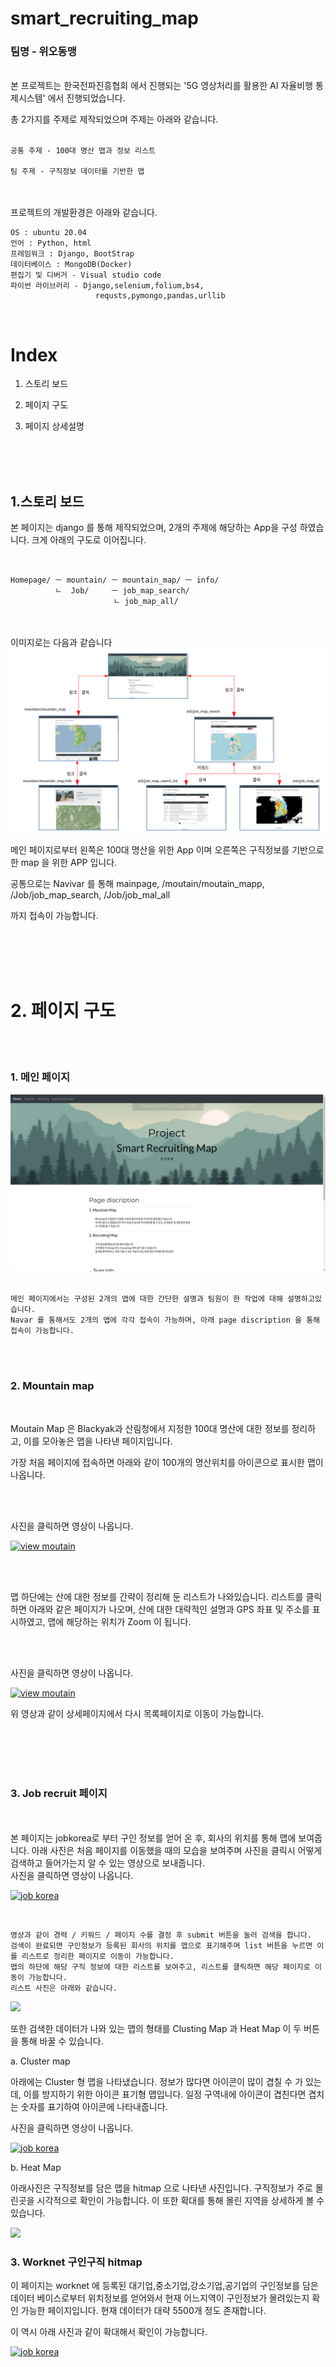 # smart_recruiting_map  
### 팀명 - 위오동맹


<br>
본 프로젝트는 한국전파진흥협회 에서 진행되는 '5G 영상처리를 활용한 AI 자율비행 통제시스템' 에서 진행되었습니다.

총 2가지를 주제로 제작되었으며 주제는 아래와 같습니다.
<br><br>

    공통 주제 - 100대 명산 맵과 정보 리스트

    팀 주제 - 구직정보 데이터를 기반한 맵

<br><br>
프로젝트의 개발환경은 아래와 같습니다.

    OS : ubuntu 20.04
    언어 : Python, html
    프레임워크 : Django, BootStrap
    데이터베이스 : MongoDB(Docker)
    편집기 및 디버거 - Visual studio code
    파이썬 라이브러리 - Django,selenium,folium,bs4,
                       requsts,pymongo,pandas,urllib


<br>


# Index 

1. 스토리 보드

2. 페이지 구도

3. 페이지 상세설명
<br>
<br>
<br>



## 1.스토리 보드

본 페이지는 django 를 통해 제작되었으며, 2개의 주제에 해당하는 App을 구성 하였습니다.
크게 아래의 구도로 이어집니다.

<br>

    Homepage/ ㅡ mountain/ ㅡ mountain_map/ ㅡ info/
              ㄴ  Job/     ㅡ job_map_search/
                           ㄴ job_map_all/


<br>
<br>
이미지로는 다음과 같습니다

<img src='pictures/스토리보드.png'>

메인 페이지로부터 왼쪽은 100대 명산을 위한 App 이며 오른쪽은 구직정보를 기반으로 한 map 을 위한 APP 입니다.

공통으로는 Navivar 를 통해 mainpage, /moutain/moutain_mapp, /Job/job_map_search, /Job/job_mal_all 

까지 접속이 가능합니다.

<br>
<br>
<br>
<br>

# 2. 페이지 구도

<br>
<br>

### 1. 메인 페이지

<img src='pictures/스크린샷, 2020-10-22 14-12-04.png'>

<br>
<br>

    메인 페이지에서는 구성된 2개의 앱에 대한 간단한 설명과 팀원이 한 작업에 대해 설명하고있습니다.
    Navar 를 통해서도 2개의 앱에 각각 접속이 가능하며, 아래 page discription 을 통해 접속이 가능합니다.


<br>
<br>

### 2. Mountain map

<br>

Moutain Map 은 Blackyak과 산림청에서 지정한 100대 명산에 대한 정보를 정리하고, 이를 모아놓은 맵을 나타낸 페이지입니다.

가장 처음 페이지에 접속하면 아래와 같이 100개의 명산위치를 아이콘으로 표시한 맵이 나옵니다.

<br><br>

사진을 클릭하면 영상이 나옵니다.

[![view moutain](https://github.com/blackcoke/smart_recruiting_map/blob/master/pictures/%EC%8A%A4%ED%81%AC%EB%A6%B0%EC%83%B7%2C%202020-10-22%2014-12-15.png)](https://www.youtube.com/watch?v=WThlCfFKSes) 



<br>
<br>

맵 하단에는 산에 대한 정보를 간략이 정리해 둔 리스트가 나와있습니다. 
리스트를 클릭하면 아래와 같은 페이지가 나오며, 산에 대한 대략적인 설명과 GPS 좌표 및 주소를 표시하였고, 맵에 해당하는 위치가 Zoom 이 됩니다.

<br>
<br>

사진을 클릭하면 영상이 나옵니다.

[![view moutain](https://github.com/blackcoke/smart_recruiting_map/blob/master/pictures/%EC%8A%A4%ED%81%AC%EB%A6%B0%EC%83%B7%2C%202020-10-22%2014-12-20.png)](https://www.youtube.com/watch?v=EocjhoD8394)

위 영상과 같이 상세페이지에서 다시 목록페이지로 이동이 가능합니다.

<br>
<br>
<br>
<br>

### 3. Job recruit 페이지 

<br>
<br>
본 페이지는 jobkorea로 부터 구인 정보를 얻어 온 후, 회사의 위치를 통해 맵에 보여줍니다.
아래 사진은 처음 페이지를 이동했을 때의 모습을 보여주며 사진을 클릭시 어떻게 검색하고 들어가는지 알 수 있는 영상으로 보내줍니다.

<br>
사진을 클릭하면 영상이 나옵니다.

[![job korea](https://github.com/blackcoke/smart_recruiting_map/blob/master/pictures/%EC%8A%A4%ED%81%AC%EB%A6%B0%EC%83%B7%2C%202020-10-22%2014-12-23.png)](https://www.youtube.com/watch?v=lbxM-8EEdiA)

<br>

    영상과 같이 경력 / 키워드 / 페이지 수를 결정 후 submit 버튼을 눌러 검색을 합니다.
    검색이 완료되면 구인정보가 등록된 회사의 위치를 맵으로 표기해주며 list 버튼을 누르면 이를 리스트로 정리한 페이지로 이동이 가능합니다.
    맵의 하단에 해당 구직 정보에 대한 리스트를 보여주고, 리스트를 클릭하면 해당 페이지로 이동이 가능합니다.
    리스트 사진은 아래와 같습니다.

<img src='https://github.com/blackcoke/smart_recruiting_map/blob/master/pictures/%EC%8A%A4%ED%81%AC%EB%A6%B0%EC%83%B7%2C%202020-10-22%2014-13-30.png'>


또한 검색한 데이터가 나와 있는 맵의 형태를 Clusting Map 과 Heat Map 이 두 버튼을 통해 바꿀 수 있습니다. 


a. Cluster map

아래에는 Cluster 형 맵을 나타냈습니다.
정보가 많다면 아이콘이 많이 겹칠 수 가 있는데, 이를 방지하기 위한 아이콘 표기형 맵입니다.
일정 구역내에 아이콘이 겹친다면 겹치는 숫자를 표기하여 아이콘에 나타내줍니다.

사진을 클릭하면 영상이 나옵니다.

[![job korea](https://github.com/blackcoke/smart_recruiting_map/blob/master/pictures/cluster.png)](https://www.youtube.com/watch?v=CZDYkJnZGT8)

b. Heat Map 

아래사진은 구직정보를 담은 맵을 hitmap 으로 나타낸 사진입니다.
구직정보가 주로 몰린곳을 시각적으로 확인이 가능합니다.
이 또한 확대를 통해 몰린 지역을 상세하게 볼 수 있습니다.

<img src='https://github.com/blackcoke/smart_recruiting_map/blob/master/pictures/hitmap_job.png'>


### 3. Worknet 구인구직 hitmap 

이 페이지는 worknet 에 등록된 대기업,중소기업,강소기업,공기업의 구인정보를 담은 데이터 베이스로부터 
위치정보를 얻어와서 현재 어느지역이 구인정보가 몰려있는지 확인 가능한 페이지입니다.
현재 데이터가 대략 5500개 정도 존재합니다.

이 역시 아래 사진과 같이 확대해서 확인이 가능합니다.

[![job korea](https://github.com/blackcoke/smart_recruiting_map/blob/master/pictures/%EC%8A%A4%ED%81%AC%EB%A6%B0%EC%83%B7%2C%202020-10-22%2014-13-10.png)](https://www.youtube.com/watch?v=hpPhuBngHyk)





